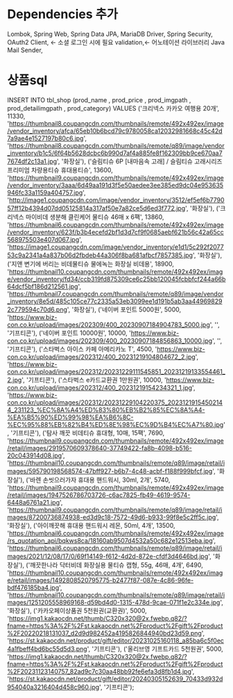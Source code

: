 # Dependencies 추가
Lombok,
Spring Web,
Spring Data JPA,
MariaDB Driver,
Spring Security,
OAuth2 Client, <- 소셜 로그인 시에 필요
validation,<- 어노테이션 라이브러리
Java Mail Sender,

# 상품sql
INSERT INTO tbl_shop (prod_name , prod_price , prod_imgpath , prod_detailimgpath , prod_category) VALUES
('크리넥스 카카오 여행용 20개', 11330, 'https://thumbnail8.coupangcdn.com/thumbnails/remote/492x492ex/image/vendor_inventory/afca/65eb10b6bcd79c9780058ca12032981668c45c42d7a9ae4e1527197b80c6.jpg', 'https://thumbnail8.coupangcdn.com/thumbnails/remote/q89/image/vendor_inventory/b1c5/6f64b5628dcbc6b990d7af4a885fe8f162309bb9ce670aa77674df2c13a1.jpg', '화장실'),
('슬림티슈 6P [내마음속 고래] / 슬림티슈 고래시리즈 프리미엄 차량용티슈 휴대용티슈', 13600, 'https://thumbnail9.coupangcdn.com/thumbnails/remote/492x492ex/image/vendor_inventory/3aaa/6d49aa191d3f5e50aedee3ee385ed9dc04e953635946fc33a1159a404757.jpg', 'http://image1.coupangcdn.com/image/vendor_inventory/3512/ef5ef6b779057ff12b4394d07dd05125814a317af50e7a82ce5d6ed3f772.jpg', '화장실'),
('크리넥스 마이비데 생분해 클린케어 물티슈 46매 x 6팩', 13860, 'https://thumbnail6.coupangcdn.com/thumbnails/remote/492x492ex/image/vendor_inventory/623f/b3b4ecefd2bf1d3d7cf9f0685aebf621b56c42a65cc568975503e407d067.jpg', 'https://image1.coupangcdn.com/image/vendor_inventory/e1d1/5c292f207753c9a2341a4a837b06d2fbdeb44a306f8ba681afbcf7857385.jpg', '화장실'),
('지앤 변기에 버리는 비데물티슈 물에녹는 화장실 비데용', 18900, 'https://thumbnail10.coupangcdn.com/thumbnails/remote/492x492ex/image/vendor_inventory/fd34/ccb319fd875309ce6c25bb120045fcbbfcf244a66b64dcf5bf186d212561.jpg', 'https://thumbnail7.coupangcdn.com/thumbnails/remote/q89/image/vendor_inventory/8e5d/485c105ce77c2335a53eb3099ee1d191b5ab3aa449698292c779594c70d6.png', '화장실'),
('네이버 포인트 5000원', 5000, 'https://www.biz-con.co.kr/upload/images/202309/400_20230907184904783_5000.jpg', '', '기프티콘'),
('네이버 포인트 10000원', 10000, 'https://www.biz-con.co.kr/upload/images/202309/400_20230907184856863_10000.jpg', '', '기프티콘'),
('스타벅스 아이스 카페 아메리카노 T', 4500, 'https://www.biz-con.co.kr/upload/images/202312/400_20231219104804672_2.jpg', 'https://www.biz-con.co.kr/upload/images/202312/20231229111545851_20231219133554461_2.jpg', '기프티콘'),
('스타벅스 e카드교환권 1만원권', 10000, 'https://www.biz-con.co.kr/upload/images/202312/400_20231219154234321_1.jpg', 'https://www.biz-con.co.kr/upload/images/202312/20231229104220375_20231219154502144_231123_%EC%8A%A4%ED%83%80%EB%B2%85%EC%8A%A4-%EA%B5%90%ED%99%98%EA%B6%8C-%EC%95%88%EB%82%B4%ED%8E%98%EC%9D%B4%EC%A7%80.jpg', '기프티콘'),
('탐사 깨끗 비데티슈 휴대형, 10매, 15팩', 7690, 'https://thumbnail9.coupangcdn.com/thumbnails/remote/492x492ex/image/retail/images/2919570609378640-37749422-fa8b-4098-b516-20c043914d08.jpg', 'https://thumbnail10.coupangcdn.com/thumbnails/remote/q89/image/retail/images/595790198568574-47bff927-b6b7-4c48-acbf-f188f999bfcf.jpg', '화장실'),
('바렌 손씻으러가자 휴대용 핸드워시, 30ml, 2개', 5740, 'https://thumbnail9.coupangcdn.com/thumbnails/remote/492x492ex/image/retail/images/1947526786703726-c6ac7825-fb49-4619-9574-6448a6761a21.jpg', 'https://thumbnail9.coupangcdn.com/thumbnails/remote/q89/image/retail/images/87200736874938-ed3d9c18-7572-49d6-b933-99f8e5c2ff5c.jpg', '화장실'),
('아이깨끗해 휴대용 핸드워시 레몬, 50ml, 4개', 13500, 'https://thumbnail6.coupangcdn.com/thumbnails/remote/492x492ex/image/rs_quotation_api/bqkws8ca/18160ab9507d4532a50c682e12513eba.jpg', 'https://thumbnail6.coupangcdn.com/thumbnails/remote/q89/image/retail/images/2021/12/08/17/0/69f14149-f612-4d2d-872e-cfdf3d4646bd.jpg', '화장실'),
('깨끗한나라 닥터비데 화장실용 물티슈 캡형, 55g, 46매, 4개', 6490, 'https://thumbnail10.coupangcdn.com/thumbnails/remote/492x492ex/image/retail/images/1492808520795775-b2477f87-087e-4c86-96fe-bdf476185ba4.jpg', 'https://thumbnail10.coupangcdn.com/thumbnails/remote/q89/image/retail/images/1251205558969168-d59bd4d0-1315-478d-9cae-071f1e2c334e.jpg', '화장실'),
('카카오페이상품권 5천원권(교환권)', 5000, 'https://img1.kakaocdn.net/thumb/C320x320@2x.fwebp.q82/?fname=https%3A%2F%2Fst.kakaocdn.net%2Fproduct%2Fgift%2Fproduct%2F20220218131037_d2d9d982452a4195826844940bd23d59.png', 'https://st.kakaocdn.net/product/gift/editor/20231025160118_a85ba6c5f0ec4a1fbeff4bd6bc55d5d3.png', '기프티콘'),
('올리브영 기프트카드 5천원권', 5000, 'https://img1.kakaocdn.net/thumb/C320x320@2x.fwebp.q82/?fname=https%3A%2F%2Fst.kakaocdn.net%2Fproduct%2Fgift%2Fproduct%2F20231123140757_82ad9c7c30aa48bb92fe6efa3d8fb1d4.jpg', 'https://st.kakaocdn.net/product/gift/editor/20240305152639_70433d932d954040a3216404d458c960.jpg', '기프티콘');
